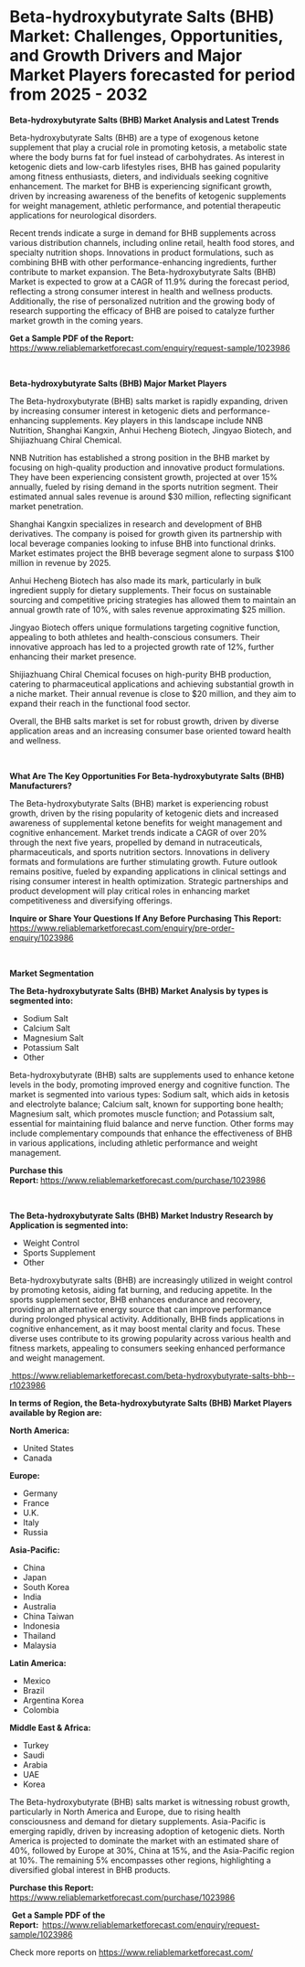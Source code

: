 <p><h1>Beta-hydroxybutyrate Salts (BHB) Market: Challenges, Opportunities, and Growth Drivers and Major Market Players forecasted for period from 2025 - 2032</h1></p><p><strong>Beta-hydroxybutyrate Salts (BHB) Market Analysis and Latest Trends</strong></p>
<p><p>Beta-hydroxybutyrate Salts (BHB) are a type of exogenous ketone supplement that play a crucial role in promoting ketosis, a metabolic state where the body burns fat for fuel instead of carbohydrates. As interest in ketogenic diets and low-carb lifestyles rises, BHB has gained popularity among fitness enthusiasts, dieters, and individuals seeking cognitive enhancement. The market for BHB is experiencing significant growth, driven by increasing awareness of the benefits of ketogenic supplements for weight management, athletic performance, and potential therapeutic applications for neurological disorders.</p><p>Recent trends indicate a surge in demand for BHB supplements across various distribution channels, including online retail, health food stores, and specialty nutrition shops. Innovations in product formulations, such as combining BHB with other performance-enhancing ingredients, further contribute to market expansion. The Beta-hydroxybutyrate Salts (BHB) Market is expected to grow at a CAGR of 11.9% during the forecast period, reflecting a strong consumer interest in health and wellness products. Additionally, the rise of personalized nutrition and the growing body of research supporting the efficacy of BHB are poised to catalyze further market growth in the coming years.</p></p>
<p><strong>Get a Sample PDF of the Report:&nbsp;</strong> <a href="https://www.reliablemarketforecast.com/enquiry/request-sample/1023986?utm_campaign=2124&utm_medium=2&utm_source=Github&utm_content=ia&utm_term=01022025&utm_id=beta-hydroxybutyrate-salts-bhb">https://www.reliablemarketforecast.com/enquiry/request-sample/1023986</a></p>
<p>&nbsp;</p>
<p><strong>Beta-hydroxybutyrate Salts (BHB) Major Market Players</strong></p>
<p><p>The Beta-hydroxybutyrate (BHB) salts market is rapidly expanding, driven by increasing consumer interest in ketogenic diets and performance-enhancing supplements. Key players in this landscape include NNB Nutrition, Shanghai Kangxin, Anhui Hecheng Biotech, Jingyao Biotech, and Shijiazhuang Chiral Chemical. </p><p>NNB Nutrition has established a strong position in the BHB market by focusing on high-quality production and innovative product formulations. They have been experiencing consistent growth, projected at over 15% annually, fueled by rising demand in the sports nutrition segment. Their estimated annual sales revenue is around $30 million, reflecting significant market penetration.</p><p>Shanghai Kangxin specializes in research and development of BHB derivatives. The company is poised for growth given its partnership with local beverage companies looking to infuse BHB into functional drinks. Market estimates project the BHB beverage segment alone to surpass $100 million in revenue by 2025.</p><p>Anhui Hecheng Biotech has also made its mark, particularly in bulk ingredient supply for dietary supplements. Their focus on sustainable sourcing and competitive pricing strategies has allowed them to maintain an annual growth rate of 10%, with sales revenue approximating $25 million. </p><p>Jingyao Biotech offers unique formulations targeting cognitive function, appealing to both athletes and health-conscious consumers. Their innovative approach has led to a projected growth rate of 12%, further enhancing their market presence.</p><p>Shijiazhuang Chiral Chemical focuses on high-purity BHB production, catering to pharmaceutical applications and achieving substantial growth in a niche market. Their annual revenue is close to $20 million, and they aim to expand their reach in the functional food sector.</p><p>Overall, the BHB salts market is set for robust growth, driven by diverse application areas and an increasing consumer base oriented toward health and wellness.</p></p>
<p>&nbsp;</p>
<p><strong>What Are The Key Opportunities For Beta-hydroxybutyrate Salts (BHB) Manufacturers?</strong></p>
<p><p>The Beta-hydroxybutyrate Salts (BHB) market is experiencing robust growth, driven by the rising popularity of ketogenic diets and increased awareness of supplemental ketone benefits for weight management and cognitive enhancement. Market trends indicate a CAGR of over 20% through the next five years, propelled by demand in nutraceuticals, pharmaceuticals, and sports nutrition sectors. Innovations in delivery formats and formulations are further stimulating growth. Future outlook remains positive, fueled by expanding applications in clinical settings and rising consumer interest in health optimization. Strategic partnerships and product development will play critical roles in enhancing market competitiveness and diversifying offerings.</p></p>
<p><strong>Inquire or Share Your Questions If Any Before Purchasing This Report:</strong> <a href="https://www.reliablemarketforecast.com/enquiry/pre-order-enquiry/1023986?utm_campaign=2124&utm_medium=2&utm_source=Github&utm_content=ia&utm_term=01022025&utm_id=beta-hydroxybutyrate-salts-bhb">https://www.reliablemarketforecast.com/enquiry/pre-order-enquiry/1023986</a></p>
<p>&nbsp;</p>
<p><strong>Market Segmentation</strong></p>
<p><strong>The Beta-hydroxybutyrate Salts (BHB) Market Analysis by types is segmented into:</strong></p>
<p><ul><li>Sodium Salt</li><li>Calcium Salt</li><li>Magnesium Salt</li><li>Potassium Salt</li><li>Other</li></ul></p>
<p><p>Beta-hydroxybutyrate (BHB) salts are supplements used to enhance ketone levels in the body, promoting improved energy and cognitive function. The market is segmented into various types: Sodium salt, which aids in ketosis and electrolyte balance; Calcium salt, known for supporting bone health; Magnesium salt, which promotes muscle function; and Potassium salt, essential for maintaining fluid balance and nerve function. Other forms may include complementary compounds that enhance the effectiveness of BHB in various applications, including athletic performance and weight management.</p></p>
<p><strong>Purchase this Report:&nbsp;</strong><a href="https://www.reliablemarketforecast.com/purchase/1023986?utm_campaign=2124&utm_medium=2&utm_source=Github&utm_content=ia&utm_term=01022025&utm_id=beta-hydroxybutyrate-salts-bhb">https://www.reliablemarketforecast.com/purchase/1023986</a></p>
<p>&nbsp;</p>
<p><strong>The Beta-hydroxybutyrate Salts (BHB) Market Industry Research by Application is segmented into:</strong></p>
<p><ul><li>Weight Control</li><li>Sports Supplement</li><li>Other</li></ul></p>
<p><p>Beta-hydroxybutyrate salts (BHB) are increasingly utilized in weight control by promoting ketosis, aiding fat burning, and reducing appetite. In the sports supplement sector, BHB enhances endurance and recovery, providing an alternative energy source that can improve performance during prolonged physical activity. Additionally, BHB finds applications in cognitive enhancement, as it may boost mental clarity and focus. These diverse uses contribute to its growing popularity across various health and fitness markets, appealing to consumers seeking enhanced performance and weight management.</p></p>
<p><a href="https://www.reliablemarketforecast.com/beta-hydroxybutyrate-salts-bhb--r1023986?utm_campaign=2124&utm_medium=2&utm_source=Github&utm_content=ia&utm_term=01022025&utm_id=beta-hydroxybutyrate-salts-bhb">&nbsp;https://www.reliablemarketforecast.com/beta-hydroxybutyrate-salts-bhb--r1023986</a></p>
<p><strong>In terms of Region, the Beta-hydroxybutyrate Salts (BHB) Market Players available by Region are:</strong></p>
<p>
    <p> <strong> North America: </strong>
        <ul>
            <li>United States</li>
            <li>Canada</li>
        </ul>
        </p> 
    <p> <strong> Europe: </strong>
        <ul>
            <li>Germany</li>
            <li>France</li>
            <li>U.K.</li>
            <li>Italy</li>
            <li>Russia</li>
        </ul>
        </p> 
    <p> <strong> Asia-Pacific: </strong>
        <ul>
            <li>China</li>
            <li>Japan</li>
            <li>South Korea</li>
            <li>India</li>
            <li>Australia</li>
            <li>China Taiwan</li>
            <li>Indonesia</li>
            <li>Thailand</li>
            <li>Malaysia</li>
        </ul>
        </p> 
    <p> <strong> Latin America: </strong>
        <ul>
            <li>Mexico</li>
            <li>Brazil</li>
            <li>Argentina Korea</li>
            <li>Colombia</li>
        </ul>
        </p> 
    <p> <strong> Middle East & Africa: </strong>
        <ul>
            <li>Turkey</li>
            <li>Saudi</li>
            <li>Arabia</li>
            <li>UAE</li>
            <li>Korea</li>
        </ul>
    </p>
    </p>
<p><p>The Beta-hydroxybutyrate (BHB) salts market is witnessing robust growth, particularly in North America and Europe, due to rising health consciousness and demand for dietary supplements. Asia-Pacific is emerging rapidly, driven by increasing adoption of ketogenic diets. North America is projected to dominate the market with an estimated share of 40%, followed by Europe at 30%, China at 15%, and the Asia-Pacific region at 10%. The remaining 5% encompasses other regions, highlighting a diversified global interest in BHB products.</p></p>
<p><strong>Purchase this Report: </strong><a href="https://www.reliablemarketforecast.com/purchase/1023986?utm_campaign=2124&utm_medium=2&utm_source=Github&utm_content=ia&utm_term=01022025&utm_id=beta-hydroxybutyrate-salts-bhb">https://www.reliablemarketforecast.com/purchase/1023986</a></p>
<p>&nbsp;<strong>Get a Sample PDF of the Report:&nbsp;&nbsp;</strong><a href="https://www.reliablemarketforecast.com/enquiry/request-sample/1023986?utm_campaign=2124&utm_medium=2&utm_source=Github&utm_content=ia&utm_term=01022025&utm_id=beta-hydroxybutyrate-salts-bhb">https://www.reliablemarketforecast.com/enquiry/request-sample/1023986</a></p>
<p><strong></strong></p>
<p>Check more reports on <a href="https://www.reliablemarketforecast.com/?utm_campaign=2124&utm_medium=2&utm_source=Github&utm_content=ia&utm_term=01022025&utm_id=beta-hydroxybutyrate-salts-bhb">https://www.reliablemarketforecast.com/</a></p>